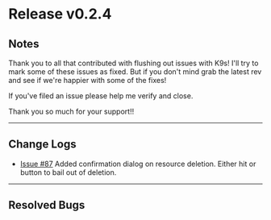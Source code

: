 # Release v0.2.4

## Notes

Thank you to all that contributed with flushing out issues with K9s! I'll try
to mark some of these issues as fixed. But if you don't mind grab the latest
rev and see if we're happier with some of the fixes!

If you've filed an issue please help me verify and close.

Thank you so much for your support!!

---

## Change Logs

+ [Issue #87](https://github.com/Ya-hwon/k9s/issues/87) Added confirmation dialog on
  resource deletion. Either hit <ESC> or <Cancel> button to bail out of deletion.

---

## Resolved Bugs
